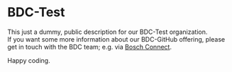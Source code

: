 # BDC-Test 

This just a dummy, public description for our BDC-Test organization.  
If you want some more information about our BDC-GitHub offering, please get in touch with the BDC team; e.g. via [Bosch Connect](https://connect.bosch.com/communities/service/html/communitystart?communityUuid=91d48573-46ef-4771-baf9-c950d27a8f57).

Happy coding. 
